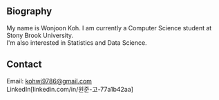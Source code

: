 ## Biography
My name is Wonjoon Koh. I am currently a Computer Science student at Stony Brook University.   
I'm also interested in Statistics and Data Science. 

## Contact
Email: kohwj9786@gmail.com  
LinkedIn[linkedin.com/in/원준-고-77a1b42aa]
